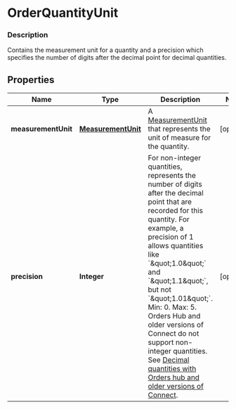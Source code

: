 
# OrderQuantityUnit

### Description

Contains the measurement unit for a quantity and a precision which specifies the number of digits after the decimal point for decimal quantities.

## Properties
Name | Type | Description | Notes
------------ | ------------- | ------------- | -------------
**measurementUnit** | [**MeasurementUnit**](MeasurementUnit.md) | A [MeasurementUnit](#type-measurementunit) that represents the unit of measure for the quantity. |  [optional]
**precision** | **Integer** | For non-integer quantities, represents the number of digits after the decimal point that are recorded for this quantity.  For example, a precision of 1 allows quantities like &#x60;\&quot;1.0\&quot;&#x60; and &#x60;\&quot;1.1\&quot;&#x60;, but not &#x60;\&quot;1.01\&quot;&#x60;.  Min: 0. Max: 5.  Orders Hub and older versions of Connect do not support non-integer quantities. See [Decimal quantities with Orders hub and older versions of Connect](/more-apis/orders/overview#decimal-quantities). |  [optional]



